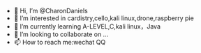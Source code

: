 - 👋 Hi, I’m @CharonDaniels
- 👀 I’m interested in cardistry,cello,kali linux,drone,raspberry pie 
- 🌱 I’m currently learning A-LEVEL,C,kali linux，Java
- 💞️ I’m looking to collaborate on ...
- 📫 How to reach me:wechat QQ 

<!---
CharonDaniels/CharonDaniels is a ✨ special ✨ repository because its `README.md` (this file) appears on your GitHub profile.
You can click the Preview link to take a look at your changes.
--->
